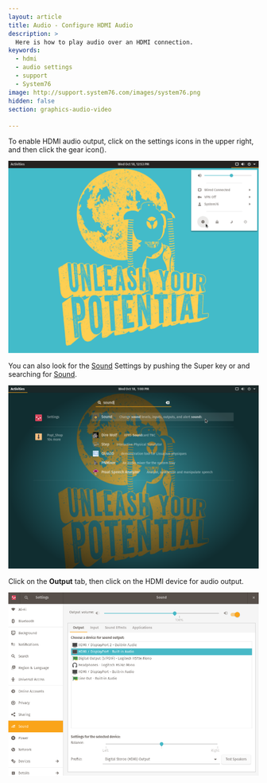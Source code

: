 ```yaml
---
layout: article
title: Audio - Configure HDMI Audio
description: >
  Here is how to play audio over an HDMI connection.
keywords:
  - hdmi
  - audio settings
  - support
  - System76
image: http://support.system76.com/images/system76.png
hidden: false
section: graphics-audio-video

---
```


To enable HDMI audio output, click on the settings icons in the upper right, and then click the gear icon(<i class='fa fa-gear'></i>).

![Sound Menu](/images/hdmi-audio/user-menu.png)

You can also look for the <u>Sound</u> Settings by pushing the Super key <kbd><span class="fl-ubuntu"></span></kbd> or <kbd><span class="fl-pop-key"></span></kbd> and searching for <u>Sound</u>.

![Sound in Dash](/images/hdmi-audio/sound-search.png)

Click on the **Output** tab, then click on the HDMI device for audio output.

![Sound Settings](/images/hdmi-audio/sound-settings-hdmi.png)
